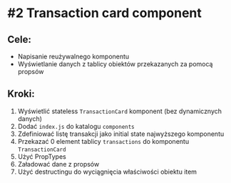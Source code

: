 # #2 Transaction card component

## Cele:
- Napisanie reużywalnego komponentu
- Wyświetlanie danych z tablicy obiektów przekazanych za pomocą propsów

## Kroki:
1. Wyświetlić stateless `TransactionCard` komponent (bez dynamicznych danych)
2. Dodać `index.js` do katalogu `components`
3. Zdefiniować listę transakcji jako initial state najwyższego komponentu
4. Przekazać 0 element tablicy `transactions` do komponentu `TransactionCard`
5. Użyć PropTypes
6. Załadować dane z propsów
7. Użyć destructingu do wyciągnięcia właściwości obiektu item
